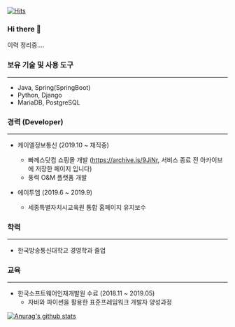 [![Hits](https://hits.seeyoufarm.com/api/count/incr/badge.svg?url=https%3A%2F%2Fgithub.com%2Fharpuria)](https://hits.seeyoufarm.com)

### Hi there 👋
이력 정리중....
<!--
**harpuria/harpuria** is a ✨ _special_ ✨ repository because its `README.md` (this file) appears on your GitHub profile.

Here are some ideas to get you started:

- 🔭 I’m currently working on ...
- 🌱 I’m currently learning ...
- 👯 I’m looking to collaborate on ...
- 🤔 I’m looking for help with ...
- 💬 Ask me about ...
- 📫 How to reach me: ...
- 😄 Pronouns: ...
- ⚡ Fun fact: ...
-->

### 보유 기술 및 사용 도구
----
+ Java, Spring(SpringBoot)
+ Python, Django
+ MariaDB, PostgreSQL


### 경력 (Developer)
----
+ 케이엘정보통신 (2019.10 ~ 재직중)
  + 빠께스닷컴 쇼핑몰 개발 (https://archive.is/9JiNr, 서비스 종료 전 아카이브에 저장한 페이지 입니다)
  + 풍력 O&M 플랫폼 개발
  
+ 에이투엠 (2019.6 ~ 2019.9)
  + 세종특별자치시교육원 통합 홈페이지 유지보수


### 학력
----
+ 한국방송통신대학교 경영학과 졸업


### 교육
----
+ 한국소프트웨어인재개발원 수료 (2018.11 ~ 2019.05)
  + 자바와 파이썬을 활용한 표준프레임워크 개발자 양성과정

  
[![Anurag's github stats](https://github-readme-stats.vercel.app/api?username=harpuria)](https://github.com/anuraghazra/github-readme-stats)
